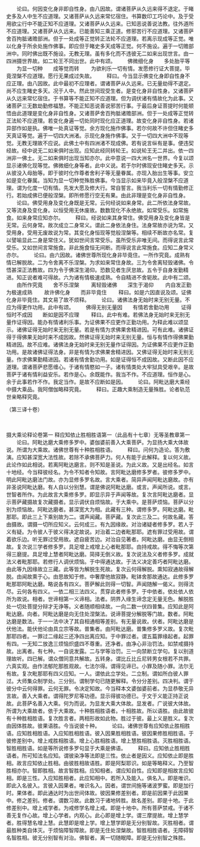 <!-- { "loadSidebar": true } -->
　　论曰。何因变化身非即自性身。由八因故。谓诸菩萨从久远来得不退定。于睹史多及人中生不应道理。又诸菩萨从久远来常忆宿住。书算数印工巧论中。及于受用欲尘行中不能正知不应道理。又诸菩萨从久远来。已知恶说善说法教。往外道所不应道理。又诸菩萨从久远来。已能善知三乘正道。修邪苦行不应道理。又诸菩萨舍百拘胝诸赡部洲。但于一处成等正觉转正法轮不应道理。若离示现成等正觉。唯以化身于所余处施作佛事。即应但于睹史多天成等正觉。何不施设。遍于一切赡部洲中。同时佛出既不施设。无教无理。虽有多化而不违彼无二如来出现世言。由一四洲摄世界故。如二轮王不同出世。此中有颂。
　　佛微细化身　　多处胎平等
　　为显一切种　　成等觉而转
　　为欲利乐一切有情。发愿修行证大菩提。毕竟涅槃不应道理。愿行无果成过失故。
　　释曰。今当显示佛变化身即自性身不应正理。由八因故。此中最初不应理者。谓诸菩萨从久远来。已无量劫得不退定。尚不应生睹史多天。况于人中。然此世间现受生者。是变化身非自性身。又诸菩萨从久远来常忆宿住。于书算等不能正知不应道理。但为调伏诸有情故化为此事。又诸菩萨三无数劫勤修福慧。不能正知恶说善说邪苦行事。于最后身证菩提时何能顿悟由此道理是变化身非自性身。又诸菩萨舍百拘胝诸赡部洲。但于一处成等正觉转正法轮不应道理。若变化身遍一切处同时现化应正道理。故变化身非自性身。若诸异部作如是执。佛唯一处真证等觉。余方现化施作佛事。若尔何故不许但住睹史多天真证等觉。遍于一切四大洲渚。示现化身施作佛事。又于一切四大洲中不现等觉。无教无理故不应说。此佛土中有四洲渚不现成佛。若有说言纵有是事。便违契经故。经中说无二如来俱时出现。应知此经同转轮王。如说轮王无二并出。依一四洲非一佛土。无二如来俱时出现当知亦尔。此中意说一四大洲名一世界。今复以颂显示诸佛化现等觉。佛微细化身等者。此中义说。若于尔时佛现安住睹史多天。示从彼没入母胎等。即于彼时化作尊者舍利子等无量眷属。亦现入胎出生等事。安立如是变化眷属。当知为显一切种觉殊胜佛事。今当显示如来毕竟入般涅槃不应道理。谓为化度一切有情。先发大愿及修大行。常自誓言。我当利乐一切有情勤修正行。若始成佛已便般涅槃。即所修愿行空无有果。由此非理是变化身非自性身。
　　论曰。佛受用身及变化身既是无常。云何经说如来身常。此二所依法身常故。又等流身及变化身。以恒受用无休废故。数数现化不永绝故。如常受乐。如常施食。如来身常应知亦尔。
　　释曰。经说如来其身常住。佛受用身及变化身皆是无常。云何身常。故次成立二身常义。谓此二身依法身住。法身常故亦说为常。又受用身。受用无废故说为常。其变化身恒现等觉般涅槃等。相续不断故亦名常。复以譬喻显此二身是常住义。犹如世间言常受乐。虽所受乐非唯无间。而得说言此常受乐。又如世间言常施食。非此施食恒无间断。而得说言此常施食。应知二身常义亦尔。
　　论曰。由六因故。诸佛世尊所现化身非毕竟住。一所作究竟。成熟有情已解脱故。二为令舍离不乐涅槃。为求如来常住身故。三为令舍离轻毁诸佛。令悟甚深正法教故。四为令于佛深生渴仰。恐数见者生厌怠故。五令于自身发勤精进。知正说者难可得故。六为诸有情极速成熟。令自精进不舍轭故。此中有二颂。
　　由所作究竟　　舍不乐涅槃
　　离轻毁诸佛　　深生于渴仰
　　内自发正勤　　为极速成熟
　　故许佛化身　　而非毕竟住
　　释曰。如是六因直说及颂。证佛化身非毕竟住。其文易了故不烦释。
　　论曰。诸佛法身无始时来无别无量。不应为得更作功用。此中有颂。
　　佛得无别无量因　　有情若舍勤功用
　　证得恒时不成因　　断如是因不应理
　　释曰。此中有难。若佛法身无始时来无别无量作证得因。能办有情诸利乐事。为证佛果不应更作正勤功用。为释此难以颂显示。诸佛证得无始时来无别无量。若是有情为求佛果舍精进因。可有此难。诸佛证得于得佛果无始时来不成因故。然佛证得无始时来无别无量。恒与有情作得佛果勤精进因。故不应难。诸佛法身无始时来无别无量作证得因。为证佛果不应更作正勤功用。是故诸佛证得法身。非是有情为求佛果舍精进因。又佛证得无始时来无别无量。作求佛果勤精进因。若诸有情舍勤功用。如是证得恒不成因故。又断此因不应道理。谓诸菩萨悲愿缠心。于诸有情愍如一子。诸有情类处大牢狱具受艰辛。是故菩萨于诸有情利益安乐。若作是心。余既能作。我当不作。不应道理。恒作是心。余于此事若作不作。我定当作。是故不应断如是因。
　　论曰。阿毗达磨大乘经中摄大乘品。我阿僧伽略释究竟。
　　释曰。正趣大乘制造无量殊胜。论者轨范世亲略释究竟。


（第三译十卷）



　　

摄大乘论释论卷第一
释应知依止胜相胜语第一（此品有十七章）无等圣教章第一
　　论曰。阿毗达磨大乘修多罗中。婆伽婆前善入大乘菩萨。为显扬大乘大体故说。所谓为大乘故。诸佛世尊有十种胜相胜语。
　　释曰。问何为造论。答为敷演。应知甚深宽大法性故。若除不承佛菩萨力。何人有能于此解释。复以何义故。此论作如此相说。若离阿毗达磨言。则不知是圣说。为此义故。又是出经名。如言十地经。今当释彼经名。为令不知者令知故。言阿毗达磨修多罗者。彼修多罗中。明此阿毗达磨法门故。亦为显修多罗名故。言大乘者。简异声闻阿毗达磨故。亦有非圣说阿毗达磨。有人自以分别慧。谓是佛说阿毗达磨。或言。声闻所说。或言。世智者所作。为此故言大乘修多罗。即显示异于声闻等故。复次言阿毗达磨者。显示菩萨藏摄故复次藏摄者。显示调伏自烦恼故。于大乘中。是菩萨烦恼。菩萨以分别为烦恼故。阿毗达磨者。甚深宽大为相。此藏有三种。谓修多罗。阿毗达磨。毗那耶。即此三上下乘别故为二。谓声闻藏。菩萨藏。复次此三及二。何故名藏。答由摄故。谓摄一切所应知义。云何成三。有九因缘故。对治诸疑者修多罗。若人于义有疑。为令彼人于彼义得决定故说。对治着二边者毗那耶。遮有罪过受用故。谓着欲乐边。听无罪过受用故。遮自疲苦边。对治自见著者。阿毗达磨。由显无倒相故。复次说三学者修多罗。具足增上戒增上心者毗那耶。由持戒故。得不悔等次第得三磨提。具足增上慧者阿毗达磨。简择无倒义故。复次说法及义者修多罗。成就法义者毗那耶。若修行人调伏烦恼。于中得通达故。于法义决定善巧者阿毗达磨。由此等九因缘故立三藏。此等皆为解脱生死故。复次云何得解脱。熏知寂通故得解脱。由闻故熏于心。由思故知于修。中奢摩他故寂静。毗钵舍那故通达。此修多罗毗那耶阿毗达磨。略说各有四义。菩萨解此则得一切智。声闻随解一偈义。则得流尽。云何各有四义。一依二相三法四义。贯穿此者修多罗。于中依者。依处依人依所为故说。相者。世谛相第一义谛相。法者。阴界入缘生谛念定无量无色。解脱胜处一切处菩提分辩才无诤等。义者随顺相续故。一向二数一伏四普集。应知此是阿毗达磨。向者。阿毗达磨是向无住处涅槃法。说谛菩提分解脱等门故。数者。阿毗达磨是数法。于一一法中决了其自相通相等差别。有无量说故。伏者。阿毗达磨是伏他法。能伏他论由具立宗等故。普集者。由阿毗达磨。普集修多罗义故。复次毗那耶四者。一罪过二缘起三还净四出离应知。于中罪过者。谓五篇罪缘起者。起罪有四。一无知二放逸三烦恼炽盛四不尊重。还净者。由净心非治罚法。如禁戒摄持故。出离者。有七种。一自说发露。二与学等治罚。三一向禁断立学句。复以别道理故听。四已解。谓众僧同意共解故。五转身。谓比丘比丘尼转男女根若不共罪。六真实观。由作法郁陀那胜观故。七法尔得。谓得见谛已。小罪及随小罪。法尔无有故。复次毗那耶有四义应知。一人。谓依此立学处。二立制。谓如所白彼人罪过。大师集众制学处。三分别。谓制学句已随更解释。令分分差别。四决判。谓于彼分中云何得罪。云何无罪。令决定知故。今当释本文婆伽婆前者。为显恭敬无异言故。善入大乘者。谓得陀罗尼等功德。显示得彼功德已。于文于义能正持正说故。此菩萨名善入大乘。何为而说。为显发大乘大体故。显发者。广说彼大体故。所谓为大乘故者。依于大乘故。十种胜相胜语者。十相胜故。所以语胜。由此故彼有十种胜相胜语。复次胜言者。两相形故如此物。胜过于彼。最上义是胜义。复次由因体胜故。彼果语胜。今当说彼十种。
　　论曰。诸佛世尊有应知依止胜相胜语。应知胜相胜语。入应知胜相胜语。彼入因果胜相胜语。彼因果修胜相胜语。于彼修差别中。增上戒胜相胜语。增上心胜相胜语。增上慧胜相胜语。灭胜相胜语。智胜相胜语。如是等所说修多罗句显于大乘是佛语。
　　释曰。应知依止胜相胜语者。所可知法名应知。谓彼染净等法即是三性。依止者是因义。应知依止即是胜相。故言应知依止胜相。由彼胜相故语胜。即是阿梨耶识。如是等略释义。乃至智胜相亦尔。智即胜相。故言智胜相。应知相者。谓应知自性。应知即是相故言应知相。即是三性。入应知胜相者。此应知相中。若所入及能入。俱名入。即是唯识。即此入名彼入。言彼入因果者。唯识名入。因者。谓世间施等诸波罗蜜。即是加行时。果体者。即此通达时为出世间体故。彼因果修差别者。即是前因果于此因果中。修之差别。修者。谓数习故。此数习于诸地转胜。故名差别。即是十地。于此修差别中。增上戒学者。为戒修学名增上戒。即是十地中。所有菩萨禁戒。于诸不善无复作心故。增上心学者。内观心。此心即是增上学。谓三摩提故。增上慧学者。胜得慧名增上慧。此慧即是增上学。增上慧学即是无分别智故。灭胜相者。谓最胜种类自体灭。于烦恼障智障故。即是无住处涅槃故。智胜相胜语者。无障碍智名智胜相。彼无分别智有对治。佛智者。离一切随眠障。即是无分别智之殊胜。
